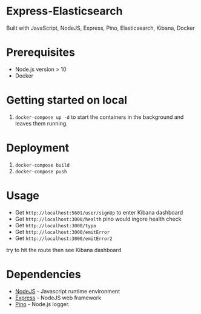 # Express-Elasticsearch
Built with JavaScript, NodeJS, Express, Pino, Elasticsearch, Kibana, Docker

# Prerequisites
- Node.js version > 10
- Docker

# Getting started on local
1. `docker-compose up -d` to start the containers in the background and leaves them running.

# Deployment
1. `docker-compose build`
2. `docker-compose push`

# Usage
- Get `http://localhost:5601/user/signUp` to enter Kibana dashboard
- Get `http://localhost:3000/health` pino would ingore health check
- Get `http://localhost:3000/typo`
- Get `http://localhost:3000/emitError`
- Get `http://localhost:3000/emitError2`

try to hit the route then see Kibana dashboard

# Dependencies
- [NodeJS](https://nodejs.org/) - Javascript runtime environment
- [Express](https://expressjs.com/) - NodeJS web framework
- [Pino](https://github.com/pinojs/pino) - Node.js logger.
